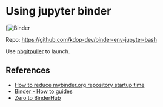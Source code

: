 # Using jupyter binder
[![Binder](http://binder.kdop.net/)

Repo: https://github.com/kdop-dev/binder-env-jupyter-bash

Use [nbgitpuller](https://mybinder.org/v2/gh/kdop-dev/binder-env-jupyter-bash/master?urlpath=git-pull%3Frepo%3Dhttps%253A%252F%252Fgithub.com%252Fkdop-dev%252Fpilula-inovacao-kubernetes.git%26urlpath%3Dlab%252Ftree%252Fpilula-inovacao-kubernetes%252Findex.ipynb%26branch%3Dmaster) to launch.

## References

* [How to reduce mybinder.org repository startup time](https://discourse.jupyter.org/t/how-to-reduce-mybinder-org-repository-startup-time/4956)
* [Binder - How to guides](https://mybinder.readthedocs.io/en/latest/howto/index.html)
* [Zero to BinderHub](https://binderhub.readthedocs.io/en/latest/zero-to-binderhub/setup-binderhub.html)

